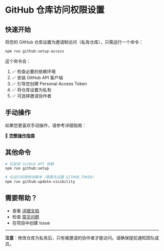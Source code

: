 # GitHub 仓库访问权限设置

## 快速开始

将您的 GitHub 仓库设置为邀请制访问（私有仓库），只需运行一个命令：

```bash
npm run github:setup-access
```

这个命令会：
1. ✅ 检查必要的依赖环境
2. ✅ 安装 GitHub API 客户端
3. ✅ 引导您创建 Personal Access Token
4. ✅ 将仓库设置为私有
5. ✅ 可选择邀请协作者

## 手动操作

如果您更喜欢手动操作，请参考详细指南：

📖 **[完整操作指南](docs/GITHUB_REPOSITORY_ACCESS_GUIDE.md)**

## 其他命令

```bash
# 仅安装 GitHub API 依赖
npm run github:setup

# 仅运行权限修改脚本（需要先设置 GITHUB_TOKEN）
npm run github:update-visibility
```

## 需要帮助？

- 查看 [详细文档](docs/GITHUB_REPOSITORY_ACCESS_GUIDE.md)
- 检查 [常见问题](docs/GITHUB_REPOSITORY_ACCESS_GUIDE.md#常见问题)
- 在项目中创建 Issue

---

**注意**：修改仓库为私有后，只有被邀请的协作者才能访问。请确保提前通知团队成员。 